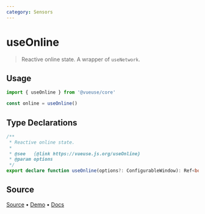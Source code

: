 ```yaml
---
category: Sensors
---
```


# useOnline

> Reactive online state. A wrapper of `useNetwork`.

## Usage

```js
import { useOnline } from '@vueuse/core'

const online = useOnline()
```


<!--FOOTER_STARTS-->
## Type Declarations

```typescript
/**
 * Reactive online state.
 *
 * @see   {@link https://vueuse.js.org/useOnline}
 * @param options
 */
export declare function useOnline(options?: ConfigurableWindow): Ref<boolean>
```

## Source

[Source](https://github.com/antfu/vueuse/blob/master/packages/core/useOnline/index.ts) • [Demo](https://github.com/antfu/vueuse/blob/master/packages/core/useOnline/demo.vue) • [Docs](https://github.com/antfu/vueuse/blob/master/packages/core/useOnline/index.md)


<!--FOOTER_ENDS-->